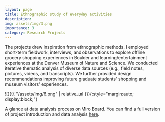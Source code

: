 ```yaml
---
layout: page
title: Ethnographic study of everyday activities
description:
img: assets/img/3.png
importance: 3
category: Research Projects
---
```


The projects drew inspiration from ethnographic methods. I employed short-term fieldwork, interviews, and observations to explore offline grocery shopping experiences in Boulder and learning/entertainment experiences at the Denver Museum of Nature and Science. We conducted iterative thematic analysis of diverse data sources (e.g., field notes, pictures, videos, and transcripts). We further provided  design recommendations improving future graduate students' shopping and museum visitors' experiences.


![]({{ "/assets/img/6.png" | relative_url }}){:style="margin:auto; display:block;"}

A glance at data analysis process on Miro Board. You can find a full version of project introduction and data analysis [here](https://miro.com/app/board/uXjVMVP_1sU=/).
